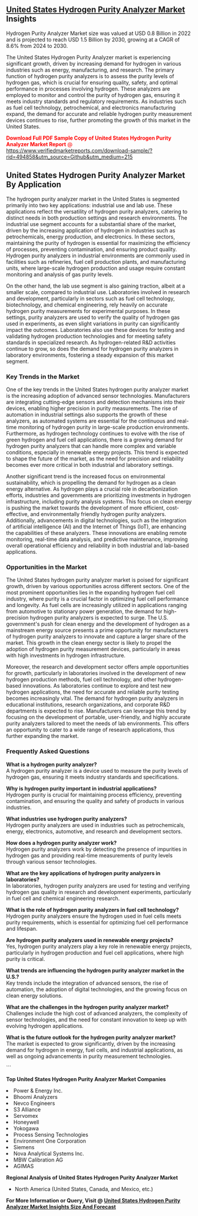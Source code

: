 <h2><a href="https://www.verifiedmarketreports.com/download-sample/?rid=494858&amp;utm_source=Github&amp;utm_medium=215" target="_blank">United States Hydrogen Purity Analyzer Market</a> Insights</h2><p>Hydrogen Purity Analyzer Market size was valued at USD 0.8 Billion in 2022 and is projected to reach USD 1.5 Billion by 2030, growing at a CAGR of 8.6% from 2024 to 2030.</p><p> <p>The United States Hydrogen Purity Analyzer market is experiencing significant growth, driven by increasing demand for hydrogen in various industries such as energy, manufacturing, and research. The primary function of hydrogen purity analyzers is to assess the purity levels of hydrogen gas, which is crucial for ensuring quality, safety, and optimal performance in processes involving hydrogen. These analyzers are employed to monitor and control the purity of hydrogen gas, ensuring it meets industry standards and regulatory requirements. As industries such as fuel cell technology, petrochemical, and electronics manufacturing expand, the demand for accurate and reliable hydrogen purity measurement devices continues to rise, further promoting the growth of this market in the United States. <p><span class=""><span style="color: #ff0000;"><strong>Download Full PDF Sample Copy of United States Hydrogen Purity Analyzer Market Report</strong> @ </span><a href="https://www.verifiedmarketreports.com/download-sample/?rid=494858&amp;utm_source=Github&amp;utm_medium=215" target="_blank">https://www.verifiedmarketreports.com/download-sample/?rid=494858&amp;utm_source=Github&amp;utm_medium=215</a></span></p></p> <h2>United States Hydrogen Purity Analyzer Market By Application</h2> <p>The hydrogen purity analyzer market in the United States is segmented primarily into two key applications: industrial use and lab use. These applications reflect the versatility of hydrogen purity analyzers, catering to distinct needs in both production settings and research environments. The industrial use segment accounts for a substantial share of the market, driven by the increasing application of hydrogen in industries such as petrochemicals, energy production, and electronics. In these sectors, maintaining the purity of hydrogen is essential for maximizing the efficiency of processes, preventing contamination, and ensuring product quality. Hydrogen purity analyzers in industrial environments are commonly used in facilities such as refineries, fuel cell production plants, and manufacturing units, where large-scale hydrogen production and usage require constant monitoring and analysis of gas purity levels. <p>On the other hand, the lab use segment is also gaining traction, albeit at a smaller scale, compared to industrial use. Laboratories involved in research and development, particularly in sectors such as fuel cell technology, biotechnology, and chemical engineering, rely heavily on accurate hydrogen purity measurements for experimental purposes. In these settings, purity analyzers are used to verify the quality of hydrogen gas used in experiments, as even slight variations in purity can significantly impact the outcomes. Laboratories also use these devices for testing and validating hydrogen production technologies and for meeting safety standards in specialized research. As hydrogen-related R&D activities continue to grow, so does the demand for hydrogen purity analyzers in laboratory environments, fostering a steady expansion of this market segment. <h3>Key Trends in the Market</h3> <p>One of the key trends in the United States hydrogen purity analyzer market is the increasing adoption of advanced sensor technologies. Manufacturers are integrating cutting-edge sensors and detection mechanisms into their devices, enabling higher precision in purity measurements. The rise of automation in industrial settings also supports the growth of these analyzers, as automated systems are essential for the continuous and real-time monitoring of hydrogen purity in large-scale production environments. Furthermore, as hydrogen technology continues to evolve with the rise of green hydrogen and fuel cell applications, there is a growing demand for hydrogen purity analyzers that can handle more complex and variable conditions, especially in renewable energy projects. This trend is expected to shape the future of the market, as the need for precision and reliability becomes ever more critical in both industrial and laboratory settings. <p>Another significant trend is the increased focus on environmental sustainability, which is propelling the demand for hydrogen as a clean energy alternative. As hydrogen plays a crucial role in decarbonization efforts, industries and governments are prioritizing investments in hydrogen infrastructure, including purity analysis systems. This focus on clean energy is pushing the market towards the development of more efficient, cost-effective, and environmentally friendly hydrogen purity analyzers. Additionally, advancements in digital technologies, such as the integration of artificial intelligence (AI) and the Internet of Things (IoT), are enhancing the capabilities of these analyzers. These innovations are enabling remote monitoring, real-time data analysis, and predictive maintenance, improving overall operational efficiency and reliability in both industrial and lab-based applications. <h3>Opportunities in the Market</h3> <p>The United States hydrogen purity analyzer market is poised for significant growth, driven by various opportunities across different sectors. One of the most prominent opportunities lies in the expanding hydrogen fuel cell industry, where purity is a crucial factor in optimizing fuel cell performance and longevity. As fuel cells are increasingly utilized in applications ranging from automotive to stationary power generation, the demand for high-precision hydrogen purity analyzers is expected to surge. The U.S. government's push for clean energy and the development of hydrogen as a mainstream energy source presents a prime opportunity for manufacturers of hydrogen purity analyzers to innovate and capture a larger share of the market. This growth in the clean energy sector is likely to propel the adoption of hydrogen purity measurement devices, particularly in areas with high investments in hydrogen infrastructure. <p>Moreover, the research and development sector offers ample opportunities for growth, particularly in laboratories involved in the development of new hydrogen production methods, fuel cell technology, and other hydrogen-based innovations. As laboratories continue to explore and test new hydrogen applications, the need for accurate and reliable purity testing becomes increasingly vital. The demand for hydrogen purity analyzers in educational institutions, research organizations, and corporate R&D departments is expected to rise. Manufacturers can leverage this trend by focusing on the development of portable, user-friendly, and highly accurate purity analyzers tailored to meet the needs of lab environments. This offers an opportunity to cater to a wide range of research applications, thus further expanding the market. <h3>Frequently Asked Questions</h3> <p><strong>What is a hydrogen purity analyzer?</strong><br> A hydrogen purity analyzer is a device used to measure the purity levels of hydrogen gas, ensuring it meets industry standards and specifications.</p> <p><strong>Why is hydrogen purity important in industrial applications?</strong><br> Hydrogen purity is crucial for maintaining process efficiency, preventing contamination, and ensuring the quality and safety of products in various industries.</p> <p><strong>What industries use hydrogen purity analyzers?</strong><br> Hydrogen purity analyzers are used in industries such as petrochemicals, energy, electronics, automotive, and research and development sectors.</p> <p><strong>How does a hydrogen purity analyzer work?</strong><br> Hydrogen purity analyzers work by detecting the presence of impurities in hydrogen gas and providing real-time measurements of purity levels through various sensor technologies.</p> <p><strong>What are the key applications of hydrogen purity analyzers in laboratories?</strong><br> In laboratories, hydrogen purity analyzers are used for testing and verifying hydrogen gas quality in research and development experiments, particularly in fuel cell and chemical engineering research.</p> <p><strong>What is the role of hydrogen purity analyzers in fuel cell technology?</strong><br> Hydrogen purity analyzers ensure the hydrogen used in fuel cells meets purity requirements, which is essential for optimizing fuel cell performance and lifespan.</p> <p><strong>Are hydrogen purity analyzers used in renewable energy projects?</strong><br> Yes, hydrogen purity analyzers play a key role in renewable energy projects, particularly in hydrogen production and fuel cell applications, where high purity is critical.</p> <p><strong>What trends are influencing the hydrogen purity analyzer market in the U.S.?</strong><br> Key trends include the integration of advanced sensors, the rise of automation, the adoption of digital technologies, and the growing focus on clean energy solutions.</p> <p><strong>What are the challenges in the hydrogen purity analyzer market?</strong><br> Challenges include the high cost of advanced analyzers, the complexity of sensor technologies, and the need for constant innovation to keep up with evolving hydrogen applications.</p> <p><strong>What is the future outlook for the hydrogen purity analyzer market?</strong><br> The market is expected to grow significantly, driven by the increasing demand for hydrogen in energy, fuel cells, and industrial applications, as well as ongoing advancements in purity measurement technologies.</p> ```</p><p><strong>Top United States Hydrogen Purity Analyzer Market Companies</strong></p><div data-test-id=""><p><li>Power & Energy Inc.</li><li> Bhoomi Analyzers</li><li> Nevco Engineers</li><li> S3 Alliance</li><li> Servomex</li><li> Honeywell</li><li> Yokogawa</li><li> Process Sensing Technologies</li><li> Environment One Corporation</li><li> Siemens</li><li> Nova Analytical Systems Inc.</li><li> MBW Calibration AG</li><li> AGIMAS</li></p><div><strong>Regional Analysis of&nbsp;United States Hydrogen Purity Analyzer Market</strong></div><ul><li dir="ltr"><p dir="ltr">North America&nbsp;(United States, Canada, and Mexico, etc.)</p></li></ul><p><strong>For More Information or Query, Visit @&nbsp;</strong><strong><a href="https://www.verifiedmarketreports.com/product/hydrogen-purity-analyzer-market/?utm_source=Github&amp;utm_medium=215" target="_blank">United States Hydrogen Purity Analyzer Market Insights Size And Forecast</a></strong></p></div>
